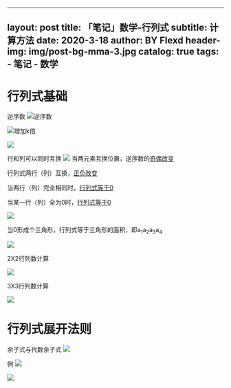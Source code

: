 ------
layout:     post
title:      「笔记」数学-行列式
subtitle:   计算方法
date:       2020-3-18
author:     BY Flexd
header-img: img/post-bg-mma-3.jpg
catalog: true
tags:
    - 笔记
    - 数学
---

# 行列式基础
逆序数
![逆序数](https://note.youdao.com/yws/api/personal/file/WEB928d706c230dc12c69dac4478c1e8f75?method=download&shareKey=be778dc208bd0f51abf1d853f06d54b3)

![增加k倍](https://note.youdao.com/yws/api/personal/file/WEBa709889ca89c9e26e0b902ff58ac4371?method=download&shareKey=6a80e307cac201c53b386b7a2e828fda)

![](https://note.youdao.com/yws/api/personal/file/WEB371a0780d54cb0024146632f697abd2a?method=download&shareKey=ee4f94c91e5dcfb4cc255fcc0798c6d4)

行和列可以同时互换
![](https://note.youdao.com/yws/api/personal/file/WEBf115fd0ba9aa5128f4ca20779dd53089?method=download&shareKey=47c02eaa9248181f3498ddc2a8865cb2)
当两元素互换位置，逆序数的<u>奇偶改变</u>

行列式两行（列）互换，<u>正负改变</u>

当两行（列）完全相同时，<u>行列式等于0</u>



当某一行（列）全为0时，<u>行列式等于0</u>

![](https://note.youdao.com/yws/api/personal/file/WEBed312b77752d5fbddcea3ef2b7a5b238?method=download&shareKey=90f2ef46908b9b6d70cbe12f34db4ce3)

当0形成个三角形，行列式等于三角形的面积，即a<sub>1</sub>a<sub>2</sub>a<sub>3</sub>a<sub>4</sub>

![](https://note.youdao.com/yws/api/personal/file/WEB7d0e2691545223432c08864ed89cb486?method=download&shareKey=44861c173f1f4041bcbdbc983f16c598)

2X2行列数计算

![](https://note.youdao.com/yws/api/personal/file/WEB0e2c951d22cc7c48694f54a824b4ffa6?method=download&shareKey=3e2c9b947663bcdfe4971f985dae0acf)

3X3行列数计算

![](https://note.youdao.com/yws/api/personal/file/WEBc0d081fd2682b9178e4c004eb4369c65?method=download&shareKey=39b3029437afd9dcc8c8056096ae4754)

# 行列式展开法则
余子式与代数余子式
![](https://note.youdao.com/yws/api/personal/file/WEB3874e487c62ebc0e9fb6a57fb87ec837?method=download&shareKey=f23e343d0d41126d2990a0bccc9c7915)

例
![](https://note.youdao.com/yws/api/personal/file/WEB25bf45482901b10efff3b2b6ec8c3325?method=download&shareKey=3b8e758b99c3496517e2b39be07eb59c)

![](https://note.youdao.com/yws/api/personal/file/WEBdf291263497fd07c80dcbabd4ea3ecc3?method=download&shareKey=1dda2fffac79566cd1a803637ee47368)
